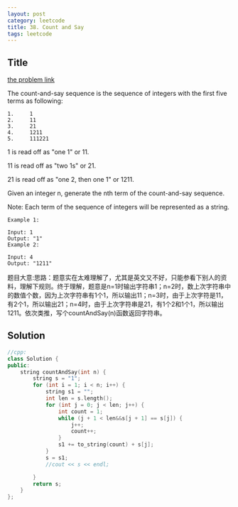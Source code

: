 ```yaml
---
layout: post
category: leetcode
title: 38. Count and Say
tags: leetcode
---
```

## Title
[the problem link](https://leetcode.com/problems/count-and-say/description/)

The count-and-say sequence is the sequence of integers with the first five terms as following:

	1.     1
	2.     11
	3.     21
	4.     1211
	5.     111221


1 is read off as "one 1" or 11.

11 is read off as "two 1s" or 21.

21 is read off as "one 2, then one 1" or 1211.

Given an integer n, generate the nth term of the count-and-say sequence.

Note: Each term of the sequence of integers will be represented as a string.
	
	Example 1:
	
	Input: 1
	Output: "1"
	Example 2:
	
	Input: 4
	Output: "1211"

题目大意:思路：题意实在太难理解了，尤其是英文又不好，只能参看下别人的资料，理解下规则。终于理解，题意是n=1时输出字符串1；n=2时，数上次字符串中的数值个数，因为上次字符串有1个1，所以输出11；n=3时，由于上次字符是11，有2个1，所以输出21；n=4时，由于上次字符串是21，有1个2和1个1，所以输出1211。依次类推，写个countAndSay(n)函数返回字符串。


## Solution
```c++
//cpp:
class Solution {
public:
	string countAndSay(int n) {
		string s = "1";
		for (int i = 1; i < n; i++) {
			string s1 = "";
			int len = s.length();
			for (int j = 0; j < len; j++) {
				int count = 1;
				while (j + 1 < len&&s[j + 1] == s[j]) {
					j++;
					count++;
				}
				s1 += to_string(count) + s[j];
			}
			s = s1;
			//cout << s << endl;

		}
		return s;
	}
};
```

